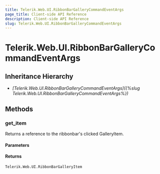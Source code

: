 ```yaml
---
title: Telerik.Web.UI.RibbonBarGalleryCommandEventArgs
page_title: Client-side API Reference
description: Client-side API Reference
slug: Telerik.Web.UI.RibbonBarGalleryCommandEventArgs
---
```


# Telerik.Web.UI.RibbonBarGalleryCommandEventArgs

## Inheritance Hierarchy

* *[Telerik.Web.UI.RibbonBarGalleryCommandEventArgs]({%slug Telerik.Web.UI.RibbonBarGalleryCommandEventArgs%})*

## Methods

### get_item

Returns a reference to the ribbonbar's clicked GalleryItem.

#### Parameters

#### Returns

`Telerik.Web.UI.RibbonBarGalleryItem`
